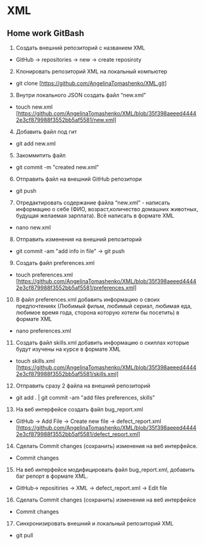 # XML
## Home work GitBash

1. Создать внешний репозиторий c названием XML
* GitHub -> repositories -> new -> create reposiroty
2. Клонировать репозиторий XML на локальный компьютер
* git clone [https://github.com/AngelinaTomashenko/XML.git]
3. Внутри локального JSON создать файл “new.xml”
*  touch new.xml [https://github.com/AngelinaTomashenko/XML/blob/35f398aeeed44442e3cf879988f3552bb5af5581/new.xml]
4. Добавить файл под гит 
* git add new.xml
5. Закоммитить файл 
* git commit -m "created new.xml"
6. Отправить файл на внешний GitHub репозитори
* git push
7. Отредактировать содержание файла “new.xml” - написать информацию о себе (ФИО, возраст,количество домашних животных, будущая желаемая зарплата). Всё написать в формате XML
* nano new.xml
8. Отправить изменения на внешний репозиторий 
* git commit -am "add info in file" -> git push
9. Создать файл preferences.xml
* touch preferences.xml [https://github.com/AngelinaTomashenko/XML/blob/35f398aeeed44442e3cf879988f3552bb5af5581/preferences.xml]
10. В файл preferences.xml добавить информацию о своих предпочтениях (Любимый фильм, любимый сериал, любимая еда, любимое время года, сторона которую хотели бы посетить) в формате XML
* nano preferences.xml
11. Создать файл skills.xml добавить информацию о скиллах которые будут изучены на курсе в формате XML
* touch skills.xml [https://github.com/AngelinaTomashenko/XML/blob/35f398aeeed44442e3cf879988f3552bb5af5581/skills.xml]
12. Отправить сразу 2 файла на внешний репозиторий
* git add . | git commit -am "add files preferences, skills"
13. На веб интерфейсе создать файл bug_report.xml
* GitHub -> Add File -> Create new file -> defect_report.xml [https://github.com/AngelinaTomashenko/XML/blob/35f398aeeed44442e3cf879988f3552bb5af5581/defect_report.xml]
14. Сделать Commit changes (сохранить) изменения на веб интерфейсе.
* Commit changes
15. На веб интерфейсе модифицировать файл bug_report.xml, добавить баг репорт в формате XML.
* GitHub-> repositiries -> XML -> defect_report.xml -> Edit file
16. Сделать Commit changes (сохранить) изменения на веб интерфейсе
* Commit changes
17. Синхронизировать внешний и локальный репозиторий XML
* git pull

